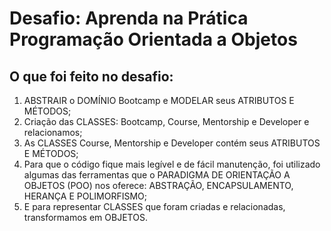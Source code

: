# Desafio: Aprenda na Prática Programação Orientada a Objetos

## O que foi feito no desafio:

1. ABSTRAIR o DOMÍNIO Bootcamp e MODELAR seus ATRIBUTOS E MÉTODOS;
2. Criação das CLASSES: Bootcamp, Course, Mentorship e Developer e relacionamos;
3. As CLASSES Course, Mentorship e Developer contém seus ATRIBUTOS E MÉTODOS;
4. Para que o código fique mais legível e de fácil manutenção, foi utilizado algumas das ferramentas que o PARADIGMA DE ORIENTAÇÃO A OBJETOS (POO) nos oferece: ABSTRAÇÃO, ENCAPSULAMENTO, HERANÇA E POLIMORFISMO;
5. E para representar CLASSES que foram criadas e relacionadas, transformamos em OBJETOS.
